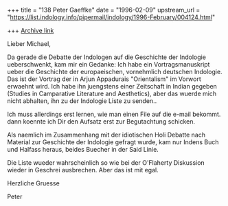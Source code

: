 +++
title = "138 Peter Gaeffke"
date = "1996-02-09"
upstream_url = "https://list.indology.info/pipermail/indology/1996-February/004124.html"

+++
[Archive link](https://list.indology.info/pipermail/indology/1996-February/004124.html)

Lieber Michael,

Da gerade die Debatte der Indologen auf die Geschichte der Indologie 
ueberschwenkt, kam mir ein Gedanke: Ich habe ein  Vortragsmanuskript ueber die 
Geschichte der europaeischen, vornehmlich deutschen Indologie. Das ist 
der Vortrag der in Arjun Appadurais "Orientalism" im Vorwort erwaehnt 
wird. Ich habe ihn juengstens einer Zeitschaft in Indian gegeben (Studies 
in Camparative Literature and Aesthetics), aber das wuerde mich nicht 
abhalten, ihn zu der Indologie Liste zu senden..

Ich muss allerdings erst lernen, wie man einen File auf die e-mail 
bekommt. dann koennte ich Dir den Aufsatz erst zur Begutachtung schicken.

Als naemlich im Zusammenhang mit der idiotischen Holi Debatte nach Material 
zur Geschichte der Indologie gefragt wurde, kam nur Indens Buch und Halfass 
heraus, beides Buecher in der Said Linie.

Die Liste wueder wahrscheinlich so wie bei der O'Flaherty Diskussion 
wieder in Geschrei ausbrechen. Aber das ist mit egal.

Herzliche Gruesse

Peter




